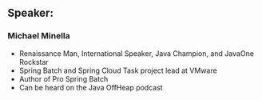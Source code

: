 ## Speaker: 

### Michael Minella
* Renaissance Man, International Speaker, Java Champion, and JavaOne Rockstar
* Spring Batch and Spring Cloud Task project lead at VMware
* Author of Pro Spring Batch
* Can be heard on the Java OffHeap podcast
